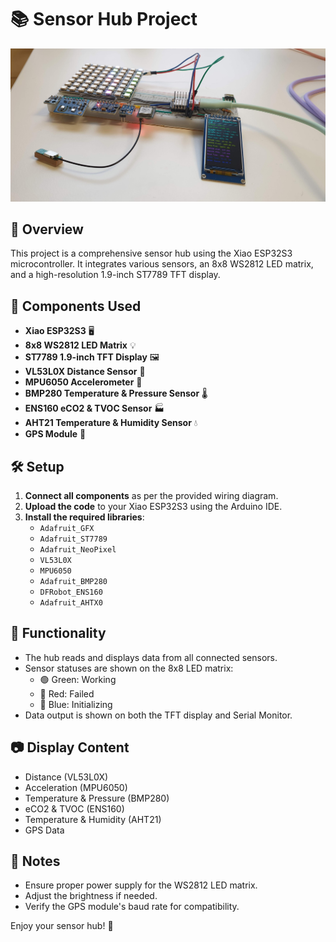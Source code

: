 # 📚 Sensor Hub Project
![working](https://github.com/ajinkyagorad/ArduinoSensorhub/blob/ebeee03ea8cb49a070fc15688e30c65e97f7ba0e/setup.jpg)


## 🎯 Overview
This project is a comprehensive sensor hub using the Xiao ESP32S3 microcontroller. It integrates various sensors, an 8x8 WS2812 LED matrix, and a high-resolution 1.9-inch ST7789 TFT display.

## 🔧 Components Used
- **Xiao ESP32S3** 🖥️
- **8x8 WS2812 LED Matrix** 💡
- **ST7789 1.9-inch TFT Display** 🖼️
- **VL53L0X Distance Sensor** 📏
- **MPU6050 Accelerometer** 🧭
- **BMP280 Temperature & Pressure Sensor** 🌡️
- **ENS160 eCO2 & TVOC Sensor** 🏭
- **AHT21 Temperature & Humidity Sensor** 💧
- **GPS Module** 📡

## 🛠️ Setup
1. **Connect all components** as per the provided wiring diagram.
2. **Upload the code** to your Xiao ESP32S3 using the Arduino IDE.
3. **Install the required libraries**:
   - `Adafruit_GFX`
   - `Adafruit_ST7789`
   - `Adafruit_NeoPixel`
   - `VL53L0X`
   - `MPU6050`
   - `Adafruit_BMP280`
   - `DFRobot_ENS160`
   - `Adafruit_AHTX0`

## 🚀 Functionality
- The hub reads and displays data from all connected sensors.
- Sensor statuses are shown on the 8x8 LED matrix:
  - 🟢 Green: Working
  - 🔴 Red: Failed
  - 🔵 Blue: Initializing
- Data output is shown on both the TFT display and Serial Monitor.

## 📷 Display Content
- Distance (VL53L0X)
- Acceleration (MPU6050)
- Temperature & Pressure (BMP280)
- eCO2 & TVOC (ENS160)
- Temperature & Humidity (AHT21)
- GPS Data

## 🤖 Notes
- Ensure proper power supply for the WS2812 LED matrix.
- Adjust the brightness if needed.
- Verify the GPS module's baud rate for compatibility.

Enjoy your sensor hub! 🌟

